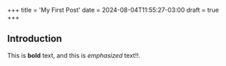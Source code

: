 +++
title = 'My First Post'
date = 2024-08-04T11:55:27-03:00
draft = true
+++

## Introduction

This is **bold** text, and this is *emphasized* text!!.